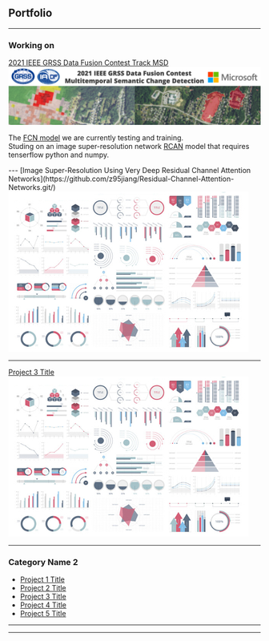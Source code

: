 ## Portfolio

---

### Working on 

[2021 IEEE GRSS Data Fusion Contest Track MSD](http://www.grss-ieee.org/community/technical-committees/data-fusion/2021-ieee-grss-data-fusion-contest-track-msd/)
<img src="images/ieee.png?raw=true"/>
<p>
  The <a href="https://colab.research.google.com/drive/1xmfJ5EiJVYGQFfAV7twsn1SYHtdL2E4M?usp=sharing">FCN model</a> we are currently testing and training.
  <br>
  Studing on an image super-resolution network <a href="https://github.com/z95jiang/Residual-Channel-Attention-Networks.git">RCAN</a> model that requires tenserflow python and numpy.
</p>
---
[Image Super-Resolution Using Very Deep Residual Channel Attention Networks](https://github.com/z95jiang/Residual-Channel-Attention-Networks.git/)
<img src="images/dummy_thumbnail.jpg?raw=true"/>

---
[Project 3 Title](https://github.com/z95jiang/Residual-Channel-Attention-Networks.git/)
<img src="images/dummy_thumbnail.jpg?raw=true"/>

---

### Category Name 2

- [Project 1 Title](http://example.com/)
- [Project 2 Title](http://example.com/)
- [Project 3 Title](http://example.com/)
- [Project 4 Title](http://example.com/)
- [Project 5 Title](http://example.com/)

---




---

